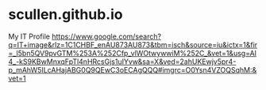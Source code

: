 # scullen.github.io
My IT Profile
https://www.google.com/search?q=IT+image&rlz=1C1CHBF_enAU873AU873&tbm=isch&source=iu&ictx=1&fir=_l5bn5QV9pvGTM%253A%252Cfp_vlWOtwywwiM%252C_&vet=1&usg=AI4_-kS9KBwMnxqFpTl4nHRcsGjs1uIYvw&sa=X&ved=2ahUKEwjv5pr4-p_mAhW5ILcAHajABG0Q9QEwC3oECAgQQQ#imgrc=O0Ysn4VZOQSqhM:&vet=1
